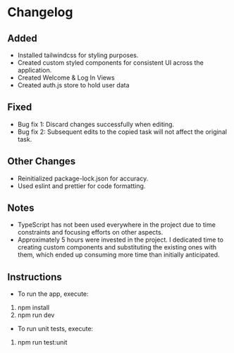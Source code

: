 # Changelog

## Added
- Installed tailwindcss for styling purposes.
- Created custom styled components for consistent UI across the application.
- Created Welcome & Log In Views
- Created auth.js store to hold user data

## Fixed
- Bug fix 1: Discard changes successfully when editing.
- Bug fix 2: Subsequent edits to the copied task will not affect the original task.

## Other Changes
- Reinitialized package-lock.json for accuracy.
- Used eslint and prettier for code formatting.

## Notes
- TypeScript has not been used everywhere in the project due to time constraints and focusing efforts on other aspects.
- Approximately 5 hours were invested in the project. I dedicated time to creating custom components and substituting the existing ones with them, which ended up consuming more time than initially anticipated.

## Instructions
- To run the app, execute:
<ol>
  <li>npm install</li>
  <li>npm run dev</li>
</ol>

- To run unit tests, execute:
<ol>
  <li>npm run test:unit</li>
</ol>